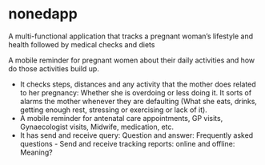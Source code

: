 # nonedapp
A multi-functional application that tracks a pregnant woman’s lifestyle and health followed by medical checks and diets

A mobile reminder for pregnant women about their daily activities and how do those activities build up. 
- It checks steps, distances and any activity that the mother does related to her pregnancy: Whether she is overdoing or less doing it. 
  It sorts of alarms the mother whenever they are defaulting (What she eats, drinks, getting enough rest, stressing or exercising or lack of it). 
- A mobile reminder for antenatal care appointments, GP visits, Gynaecologist visits, Midwife, medication, etc. 
- It has send and receive query: Question and answer: Frequently asked questions - Send and receive tracking reports: online and offline: Meaning?
